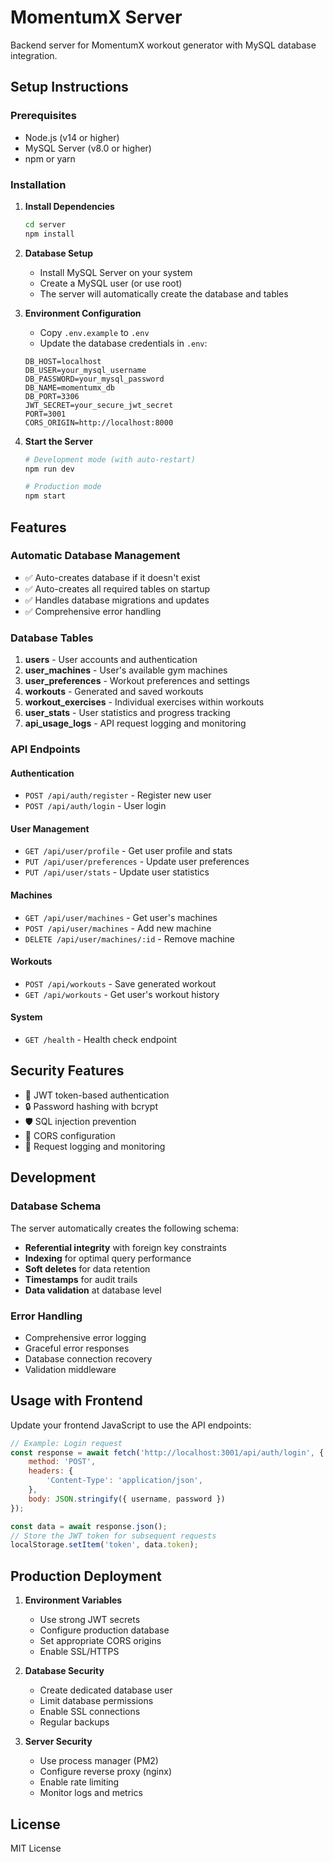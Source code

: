 # MomentumX Server

Backend server for MomentumX workout generator with MySQL database integration.

## Setup Instructions

### Prerequisites
- Node.js (v14 or higher)
- MySQL Server (v8.0 or higher)
- npm or yarn

### Installation

1. **Install Dependencies**
   ```bash
   cd server
   npm install
   ```

2. **Database Setup**
   - Install MySQL Server on your system
   - Create a MySQL user (or use root)
   - The server will automatically create the database and tables

3. **Environment Configuration**
   - Copy `.env.example` to `.env`
   - Update the database credentials in `.env`:
   ```
   DB_HOST=localhost
   DB_USER=your_mysql_username
   DB_PASSWORD=your_mysql_password
   DB_NAME=momentumx_db
   DB_PORT=3306
   JWT_SECRET=your_secure_jwt_secret
   PORT=3001
   CORS_ORIGIN=http://localhost:8000
   ```

4. **Start the Server**
   ```bash
   # Development mode (with auto-restart)
   npm run dev
   
   # Production mode
   npm start
   ```

## Features

### Automatic Database Management
- ✅ Auto-creates database if it doesn't exist
- ✅ Auto-creates all required tables on startup
- ✅ Handles database migrations and updates
- ✅ Comprehensive error handling

### Database Tables

1. **users** - User accounts and authentication
2. **user_machines** - User's available gym machines
3. **user_preferences** - Workout preferences and settings
4. **workouts** - Generated and saved workouts
5. **workout_exercises** - Individual exercises within workouts
6. **user_stats** - User statistics and progress tracking
7. **api_usage_logs** - API request logging and monitoring

### API Endpoints

#### Authentication
- `POST /api/auth/register` - Register new user
- `POST /api/auth/login` - User login

#### User Management
- `GET /api/user/profile` - Get user profile and stats
- `PUT /api/user/preferences` - Update user preferences
- `PUT /api/user/stats` - Update user statistics

#### Machines
- `GET /api/user/machines` - Get user's machines
- `POST /api/user/machines` - Add new machine
- `DELETE /api/user/machines/:id` - Remove machine

#### Workouts
- `POST /api/workouts` - Save generated workout
- `GET /api/workouts` - Get user's workout history

#### System
- `GET /health` - Health check endpoint

## Security Features

- 🔐 JWT token-based authentication
- 🔒 Password hashing with bcrypt
- 🛡️ SQL injection prevention
- 🚫 CORS configuration
- 📝 Request logging and monitoring

## Development

### Database Schema
The server automatically creates the following schema:

- **Referential integrity** with foreign key constraints
- **Indexing** for optimal query performance  
- **Soft deletes** for data retention
- **Timestamps** for audit trails
- **Data validation** at database level

### Error Handling
- Comprehensive error logging
- Graceful error responses
- Database connection recovery
- Validation middleware

## Usage with Frontend

Update your frontend JavaScript to use the API endpoints:

```javascript
// Example: Login request
const response = await fetch('http://localhost:3001/api/auth/login', {
    method: 'POST',
    headers: {
        'Content-Type': 'application/json',
    },
    body: JSON.stringify({ username, password })
});

const data = await response.json();
// Store the JWT token for subsequent requests
localStorage.setItem('token', data.token);
```

## Production Deployment

1. **Environment Variables**
   - Use strong JWT secrets
   - Configure production database
   - Set appropriate CORS origins
   - Enable SSL/HTTPS

2. **Database Security**
   - Create dedicated database user
   - Limit database permissions
   - Enable SSL connections
   - Regular backups

3. **Server Security**
   - Use process manager (PM2)
   - Configure reverse proxy (nginx)
   - Enable rate limiting
   - Monitor logs and metrics

## License
MIT License
